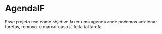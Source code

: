 # AgendaIF
Esse projeto tem como objetivo fazer uma agenda onde podemos adicionar tarefas, remover e marcar caso já feita tal tarefa.
